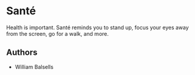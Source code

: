 # Santé
Health is important. Santé reminds you to stand up, focus your eyes away from the screen, go for a walk, and more.

## Authors
- William Balsells
